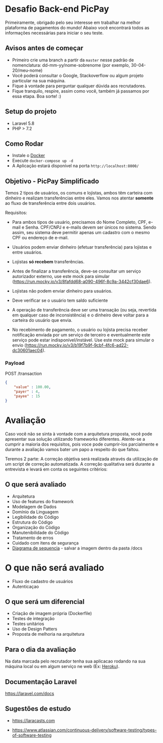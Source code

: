 # Desafio Back-end PicPay

Primeiramente, obrigado pelo seu interesse em trabalhar na melhor plataforma de pagamentos do mundo!
Abaixo você encontrará todos as informações necessárias para iniciar o seu teste.

## Avisos antes de começar

- Primeiro crie uma branch a partir da `master` nesse padrão de nomenclatura: dd-mm-yy/nome-sobrenome (por exemplo, 30-04-20/meu-nome)
- Você poderá consultar o Google, Stackoverflow ou algum projeto particular na sua máquina.
- Fique à vontade para perguntar qualquer dúvida aos recrutadores.
- Fique tranquilo, respire, assim como você, também já passamos por essa etapa. Boa sorte! :)

## Setup do projeto

- Laravel 5.8
- PHP > 7.2

## Como Rodar

- Instale o [Docker](https://docs.docker.com/get-docker/)
- Execute `docker-compose up -d`
- A Aplicação estará disponível na porta `http://localhost:8000/`

## Objetivo - PicPay Simplificado

Temos 2 tipos de usuários, os comuns e lojistas, ambos têm carteira com dinheiro e realizam transferências entre eles. Vamos nos atentar **somente** ao fluxo de transferência entre dois usuários.

Requisitos:

- Para ambos tipos de usuário, precisamos do Nome Completo, CPF, e-mail e Senha. CPF/CNPJ e e-mails devem ser únicos no sistema. Sendo assim, seu sistema deve permitir apenas um cadastro com o mesmo CPF ou endereço de e-mail.

- Usuários podem enviar dinheiro (efetuar transferência) para lojistas e entre usuários. 

- Lojistas **só recebem** transferências.

- Antes de finalizar a transferência, deve-se consultar um serviço autorizador externo, use este mock para simular (https://run.mocky.io/v3/8fafdd68-a090-496f-8c9a-3442cf30dae6).

- Lojistas não podem enviar dinheiro para usuários. 

- Deve verificar se o usuário tem saldo suficiente

- A operação de transferência deve ser uma transação (ou seja, revertida em qualquer caso de inconsistência) e o dinheiro deve voltar para a carteira do usuário que envia. 

- No recebimento de pagamento, o usuário ou lojista precisa receber notificação enviada por um serviço de terceiro e eventualmente este serviço pode estar indisponível/instável. Use este mock para simular o envio (https://run.mocky.io/v3/b19f7b9f-9cbf-4fc6-ad22-dc30601aec04). 



### Payload

POST /transaction

```json
{
    "value" : 100.00,
    "payer" : 4,
    "payee" : 15
}
```


# Avaliação

Caso você não se sinta à vontade com a arquitetura proposta, você pode apresentar sua solução utilizando frameworks diferentes.
Atente-se a cumprir a maioria dos requisitos, pois voce pode cumprir-los parcialmente e durante a avaliação vamos bater um papo a respeito do que faltou.

Teremos 2 parte:
A correção objetiva será realizada através da utilização de um script de correção automatizada. 
A correção qualitativa será durante a entrevista e levará em conta os seguintes critérios:

## O que será avaliado
- Arquitetura
- Uso de features do framework
- Modelagem de Dados
- Domínio da Linguagem
- Legibilidade do Código
- Estrutura do Código
- Organização do Código
- Manutenibilidade do Código
- Tratamento de erros
- Cuidado com itens de segurança
- [Diagrama de sequencia](https://www.ateomomento.com.br/diagrama-de-sequencia-uml/) - salvar a imagem dentro da pasta /docs

# O que não será avaliado
- Fluxo de cadastro de usuários
- Autenticaçao

## O que será um diferencial
- Criação de imagem própria (Dockerfile)
- Testes de integração
- Testes unitários
- Uso de Design Patters
- Proposta de melhoria na arquitetura

## Para o dia da avaliação
Na data marcada pelo recrutador tenha sua aplicacao rodando na sua máquina local ou em algum serviço ne web (Ex: [Heroku](https://www.heroku.com/)).

## Documentação Laravel

https://laravel.com/docs

## Sugestões de estudo

- https://laracasts.com

- https://www.atlassian.com/continuous-delivery/software-testing/types-of-software-testing

